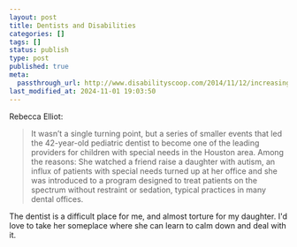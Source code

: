 ```yaml
---
layout: post
title: Dentists and Disabilities
categories: []
tags: []
status: publish
type: post
published: true
meta:
  passthrough_url: http://www.disabilityscoop.com/2014/11/12/increasingly-dentists-care/19842/
last_modified_at: 2024-11-01 19:03:50
---
```


Rebecca Elliot:


>It wasn’t a single turning point, but a series of smaller events that led the 42-year-old pediatric dentist to become one of the leading providers for children with special needs in the Houston area. Among the reasons: She watched a friend raise a daughter with autism, an influx of patients with special needs turned up at her office and she was introduced to a program designed to treat patients on the spectrum without restraint or sedation, typical practices in many dental offices.



The dentist is a difficult place for me, and almost torture for my daughter. I'd love to take her someplace where she can learn to calm down and deal with it.
